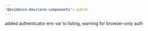 ```yaml
---
'@evidence-dev/core-components': patch
---
```


added authenticator env var to listing, warning for browser-only auth
